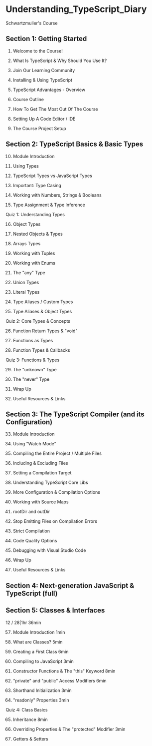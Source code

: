 # Understanding_TypeScript_Diary
Schwartzmuller's Course

## Section 1: Getting Started
1. Welcome to the Course!

2. What Is TypeScript & Why Should You Use It?

3. Join Our Learning Community

4. Installing & Using TypeScript

5. TypeScript Advantages - Overview

6. Course Outline

7. How To Get The Most Out Of The Course

8. Setting Up A Code Editor / IDE

9. The Course Project Setup

## Section 2: TypeScript Basics & Basic Types

10. Module Introduction

11. Using Types

12. TypeScript Types vs JavaScript Types

13. Important: Type Casing

14. Working with Numbers, Strings & Booleans

15. Type Assignment & Type Inference

Quiz 1: Understanding Types

16. Object Types

17. Nested Objects & Types

18. Arrays Types

19. Working with Tuples

20. Working with Enums

21. The "any" Type

22. Union Types

23. Literal Types

24. Type Aliases / Custom Types

25. Type Aliases & Object Types

Quiz 2: Core Types & Concepts

26. Function Return Types & "void"

27. Functions as Types

28. Function Types & Callbacks

Quiz 3: Functions & Types

29. The "unknown" Type

30. The "never" Type

31. Wrap Up

32. Useful Resources & Links

## Section 3: The TypeScript Compiler (and its Configuration)

33. Module Introduction

34. Using "Watch Mode"

35. Compiling the Entire Project / Multiple Files

36. Including & Excluding Files

37. Setting a Compilation Target

38. Understanding TypeScript Core Libs

39. More Configuration & Compilation Options

40. Working with Source Maps

41. rootDir and outDir

42. Stop Emitting Files on Compilation Errors

43. Strict Compilation

44. Code Quality Options

45. Debugging with Visual Studio Code

46. Wrap Up

47. Useful Resources & Links

## Section 4: Next-generation JavaScript & TypeScript (full)

## Section 5: Classes & Interfaces
12 / 28|1hr 36min

57. Module Introduction
1min

58. What are Classes?
5min

59. Creating a First Class
6min

60. Compiling to JavaScript
3min

61. Constructor Functions & The "this"
Keyword
8min

62. "private" and "public" Access Modifiers
6min

63. Shorthand Initialization
3min

64. "readonly" Properties
3min

Quiz 4: Class Basics

65. Inheritance
8min

66. Overriding Properties & The "protected"
Modifier
3min

67. Getters & Setters

